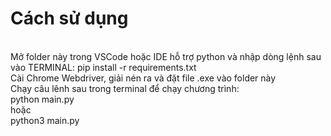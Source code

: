 <h1>Cách sử dụng</h1>
<br/>
Mở folder này trong VSCode hoặc IDE hỗ trợ python và nhập dòng lệnh sau vào TERMINAL: 
pip install -r requirements.txt
<br/>
Cài Chrome Webdriver, giải nén ra và đặt file .exe vào folder này
<br/>
Chạy câu lênh sau trong terminal để chạy chương trình:
<br/>
python main.py
<br/>
hoặc
<br/>
python3 main.py